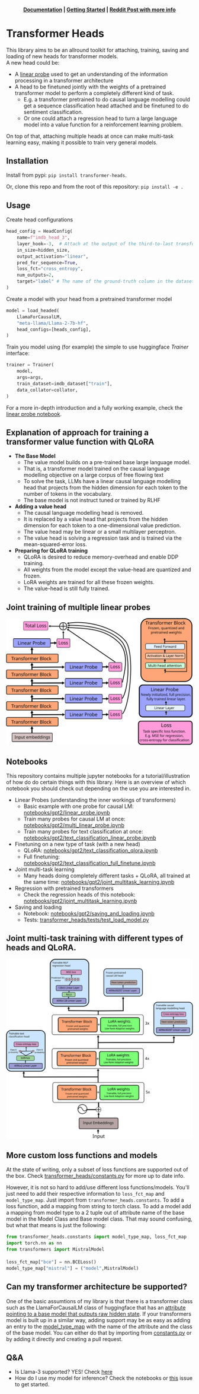 <h4 align="center">
    <p>
        <a href="https://transformer-heads.readthedocs.io/en/latest/">Documentation</a> |
        <a href="docs/source/getting_started.md">Getting Started</a> |
        <a href="https://www.reddit.com/r/LocalLLaMA/comments/1bnd621/new_library_transformerheads_for_attaching_heads/">Reddit Post with more info</a>
    </p>
</h4>

# Transformer Heads
This library aims to be an allround toolkit for attaching, training, saving and loading of new heads for transformer models.  
A new head could be: 
* A [linear probe](https://arxiv.org/pdf/1610.01644.pdf) used to get an understanding of the information processing in a transformer architecture
* A head to be finetuned jointly with the weights of a pretrained transformer model to perform a completely different kind of task.
    - E.g. a transformer pretrained to do causal language modelling could get a sequence classification head attached and be finetuned to do sentiment classification.
    - Or one could attach a regression head to turn a large language model into a value function for a reinforcement learning problem.

On top of that, attaching multiple heads at once can make multi-task learning easy, making it possible to train very general models.

## Installation
Install from pypi: `pip install transformer-heads`.

Or, clone this repo and from the root of this repository:
`pip install -e .`

## Usage
Create head configurations
```python
head_config = HeadConfig(
    name=f"imdb_head_3",
    layer_hook=-3,  # Attach at the output of the third-to-last transformer-block
    in_size=hidden_size,
    output_activation="linear",
    pred_for_sequence=True,
    loss_fct="cross_entropy",
    num_outputs=2,
    target="label" # The name of the ground-truth column in the dataset
)
```
Create a model with your head from a pretrained transformer model
```python
model = load_headed(
    LlamaForCausalLM,
    "meta-llama/Llama-2-7b-hf",
    head_configs=[heads_config],
)
```
Train you model using (for example) the simple to use huggingface *Trainer* interface:
```python
trainer = Trainer(
    model,
    args=args,
    train_dataset=imdb_dataset["train"],
    data_collator=collator,
)
```

For a more in-depth introduction and a fully working example, check the [linear probe notebook](notebooks/gpt2/linear_probe.ipynb).

## Explanation of approach for training a transformer value function with QLoRA
* **The Base Model**
    * The value model builds on a pre-trained base large language model. 
    * That is, a transformer model trained on the causal language modelling objective on a large corpus of free flowing text
    * To solve the task, LLMs have a linear causal language modelling head that projects from the hidden dimension for each token to the number of tokens in the vocabulary.
    * The base model is not instruct tuned or trained by RLHF
* **Adding a value head**
    * The causal language modelling head is removed.
    * It is replaced by a value head that projects from the hidden dimension for each token to a one-dimensional value prediction.
    * The value head may be linear or a small multilayer perceptron.
    * The value head is solving a regression task and is trained via the mean-squared-error loss.
* **Preparing for QLoRA training**
    * QLoRA is desired to reduce memory-overhead and enable DDP training.
    * All weights from the model except the value-head are quantized and frozen.
    * LoRA weights are trained for all these frozen weights.
    * The value-head is still fully trained.

## Joint training of multiple linear probes
![_images/multi_linear_probe.svg](_images/multi_linear_probe.svg)

## Notebooks
This repository contains multiple jupyter notebooks for a tutorial/illustration of how do do certain things with this library. Here is an overview of which notebook you should check out depending on the use you are interested in.
* Linear Probes (understanding the inner workings of transformers)
    - Basic example with one probe for causal LM: [notebooks/gpt2/linear_probe.ipynb](notebooks/gpt2/linear_probe.ipynb)
    - Train many probes for causal LM at once: [notebooks/gpt2/multi_linear_probe.ipynb](notebooks/gpt2/multi_linear_probe.ipynb)
    - Train many probes for text classification at once: [notebooks/gpt2/text_classification_linear_probe.ipynb](notebooks/gpt2/text_classification_linear_probe.ipynb)
* Finetuning on a new type of task (with a new head)
    - QLoRA: [notebooks/gpt2/text_classification_qlora.ipynb](notebooks/gpt2/text_classification_qlora.ipynb)
    - Full finetuning: [notebooks/gpt2/text_classification_full_finetune.ipynb](notebooks/gpt2/text_classification_full_finetune.ipynb)
* Joint multi-task learning
    - Many heads doing completely different tasks + QLoRA, all trained at the same time: [notebooks/gpt2/joint_multitask_learning.ipynb](notebooks/gpt2/joint_multitask_learning.ipynb)
* Regression with pretrained transformers
    - Check the regression heads of this notebook: [notebooks/gpt2/joint_multitask_learning.ipynb](notebooks/gpt2/joint_multitask_learning.ipynb)
* Saving and loading
    - Notebook: [notebooks/gpt2/saving_and_loading.ipynb](notebooks/gpt2/saving_and_loading.ipynb)
    - Tests: [transformer_heads/tests/test_load_model.py](transformer_heads/tests/test_load_model.py)

## Joint multi-task training with different types of heads and QLoRA.
![_images/example_architecture.svg](_images/example_architecture.svg)

## More custom loss functions and models
At the state of writing, only a subset of loss functions are supported out of the box. Check [transformer_heads/constants.py](transformer_heads/constants.py) for more up to date info.

However, it is not so hard to add/use different loss functions/models. You'll just need to add their respective information to `loss_fct_map` and `model_type_map`. Just import from `transformer_heads.constants`. To add a loss function, add a mapping from string to torch class. To add a model add a mapping from model type to a 2 tuple out of attribute name of the base model in the Model Class and Base model class. That may sound confusing, but what that means is just the following:

```python
from transformer_heads.constants import model_type_map, loss_fct_map
import torch.nn as nn
from transformers import MistralModel

loss_fct_map["bce"] = nn.BCELoss()
model_type_map["mistral"] = ("model",MistralModel)
```
## Can my transformer architecture be supported?
One of the basic assumtions of my library is that there is a transformer class such as the LlamaForCausalLM class of huggingface that has an [attribute pointing to a base model that outputs raw hidden state](https://github.com/huggingface/transformers/blob/7eb3ba82241c927053689270a0751f4ff5d33c54/src/transformers/models/llama/modeling_llama.py#L1116). If your transformers model is built up in a similar way, adding support may be as easy as adding an entry to the [model_type_map](https://github.com/center-for-humans-and-machines/transformer-heads/blob/8ea0805ab95ca01dff7ea73ed9c844df946c17cb/transformer_heads/constants.py#L20) with the name of the attribute and the class of the base model. You can either do that by importing from [constants.py](transformer_heads/constants.py) or by adding it directly and creating a pull request.

## Q&A
* Is Llama-3 supported? YES! Check [here](https://github.com/center-for-humans-and-machines/transformer-heads/issues/3)
* How do I use my model for inference? Check the notebooks or [this](https://github.com/center-for-humans-and-machines/transformer-heads/issues/2) issue to get started.